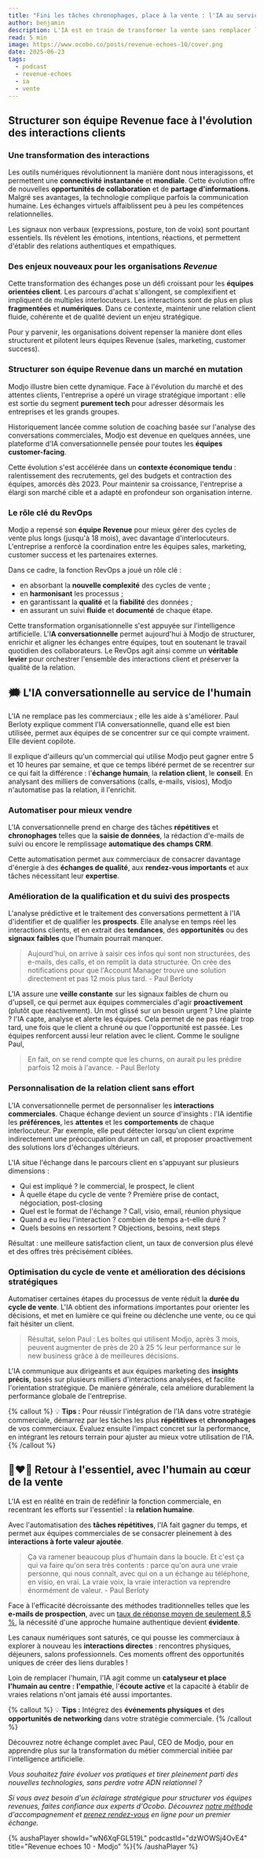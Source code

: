 ```yaml
---
title: "Fini les tâches chronophages, place à la vente : l'IA au service des commerciaux"
author: benjamin
description: L'IA est en train de transformer la vente sans remplacer l'humain. Découvrez comment elle améliore les performances commerciales tout en renforçant la relation client.
read: 5 min
image: https://www.ocobo.co/posts/revenue-echoes-10/cover.png
date: 2025-06-23
tags:
  - podcast
  - revenue-echoes
  - ia
  - vente
---
```


## Structurer son équipe Revenue face à l'évolution des interactions clients

### Une transformation des interactions

Les outils numériques révolutionnent la manière dont nous interagissons, et permettent une **connectivité** **instantanée** et **mondiale**. Cette évolution offre de nouvelles **opportunités de collaboration** et de **partage d'informations**. Malgré ses avantages, la technologie complique parfois la communication humaine. Les échanges virtuels affaiblissent peu à peu les compétences relationnelles.

Les signaux non verbaux (expressions, posture, ton de voix) sont pourtant essentiels. Ils révèlent les émotions, intentions, réactions, et permettent d'établir des relations authentiques et empathiques.

### Des enjeux nouveaux pour les organisations *Revenue*

Cette transformation des échanges pose un défi croissant pour les **équipes orientées client**. Les parcours d'achat s'allongent, se complexifient et impliquent de multiples interlocuteurs. Les interactions sont de plus en plus **fragmentées** et **numériques**. Dans ce contexte, maintenir une relation client fluide, cohérente et de qualité devient un enjeu stratégique.

Pour y parvenir, les organisations doivent repenser la manière dont elles structurent et pilotent leurs équipes Revenue (sales, marketing, customer success).

### Structurer son équipe Revenue dans un marché en mutation

Modjo illustre bien cette dynamique. Face à l'évolution du marché et des attentes clients, l'entreprise a opéré un virage stratégique important : elle est sortie du segment **purement tech** pour adresser désormais les entreprises et les grands groupes.

Historiquement lancée comme solution de coaching basée sur l'analyse des conversations commerciales, Modjo est devenue en quelques années, une plateforme d'IA conversationnelle pensée pour toutes les **équipes customer-facing**.

Cette évolution s'est accélérée dans un **contexte économique tendu** : ralentissement des recrutements, gel des budgets et contraction des équipes, amorcés dès 2023. Pour maintenir sa croissance, l'entreprise a élargi son marché cible et a adapté en profondeur son organisation interne.

### Le rôle clé du RevOps

Modjo a repensé son **équipe Revenue** pour mieux gérer des cycles de vente plus longs (jusqu'à 18 mois), avec davantage d'interlocuteurs. L'entreprise a renforcé la coordination entre les équipes sales, marketing, customer success et les partenaires externes.

Dans ce cadre, la fonction RevOps a joué un rôle clé :

- en absorbant la **nouvelle complexité** des cycles de vente ;
- en **harmonisant** les processus ;
- en garantissant la **qualité** et la **fiabilité** des données ;
- en assurant un suivi **fluide** et **documenté** de chaque étape.

Cette transformation organisationnelle s'est appuyée sur l'intelligence artificielle. L'I**A conversationnelle** permet aujourd'hui à Modjo de structurer, enrichir et aligner les échanges entre équipes, tout en soutenant le travail quotidien des collaborateurs. Le RevOps agit ainsi comme un **véritable levier** pour orchestrer l'ensemble des interactions client et préserver la qualité de la relation.

## 🗯️ L'IA conversationnelle au service de l'humain

L'IA ne remplace pas les commerciaux ; elle les aide à s'améliorer. Paul Berloty explique comment l'IA conversationnelle, quand elle est bien utilisée, permet aux équipes de se concentrer sur ce qui compte vraiment. Elle devient copilote.

Il explique d'ailleurs qu'un commercial qui utilise Modjo peut gagner entre 5 et 10 heures par semaine, et que ce temps libéré permet de se recentrer sur ce qui fait la différence  : l'**échange humain**, la **relation client**, le **conseil**. En analysant des milliers de conversations (calls, e-mails, visios), Modjo n'automatise pas la relation, il l'enrichit.

### Automatiser pour mieux vendre

L'IA conversationnelle prend en charge des tâches **répétitives** et **chronophages** telles que la **saisie de données**, la rédaction d'e-mails de suivi ou encore le remplissage **automatique des champs CRM**.

Cette automatisation permet aux commerciaux de consacrer davantage d'énergie à des **échanges de qualité**, aux **rendez-vous importants** et aux tâches nécessitant leur **expertise**.

### Amélioration de la qualification et du suivi des prospects

L'analyse prédictive et le traitement des conversations permettent à l'IA d'identifier et de qualifier les **prospects**. Elle analyse en temps réel les interactions clients, et en extrait des **tendances**, des **opportunités** ou des **signaux** **faibles** que l'humain pourrait manquer.

> Aujourd'hui, on arrive à saisir ces infos qui sont non structurées, des e-mails, des calls, et on remplit la data structurée. On crée des notifications pour que l'Account Manager trouve une solution directement et pas 12 mois plus tard. - Paul Berloty

L'IA assure une **veille constante** sur les signaux faibles de churn ou d'upsell, ce qui permet aux équipes commerciales d'agir **proactivement** (plutôt que réactivement). Un mot glissé sur un besoin urgent ? Une plainte ? l'IA capte, analyse et alerte les équipes. Cela permet de ne pas réagir trop tard, une fois que le client a chruné ou que l'opportunité est passée. Les équipes renforcent aussi leur relation avec le client. Comme le souligne Paul,

> En fait, on se rend compte que les churns, on aurait pu les prédire parfois 12 mois à l'avance. - Paul Berloty

### Personnalisation de la relation client sans effort

L'IA conversationnelle permet de personnaliser les **interactions** **commerciales**. Chaque échange devient un source d'insights : l'IA identifie les **préférences**, les **attentes** et les **comportements** de chaque interlocuteur. Par exemple, elle peut détecter lorsqu'un client exprime indirectement une préoccupation durant un call, et proposer proactivement des solutions lors d'échanges ultérieurs.

L'IA situe l'échange dans le parcours client en s'appuyant sur plusieurs dimensions :

- Qui est impliqué ? le commercial, le prospect, le client
- À quelle étape du cycle de vente ? Première prise de contact, négociation, post-closing
- Quel est le format de l'échange ? Call, visio, email, réunion physique
- Quand a eu lieu l'interaction ? combien de temps a-t-elle duré ?
- Quels besoins en ressortent ? Objections, besoins, next steps

Résultat : une meilleure satisfaction client, un taux de conversion plus élevé et des offres très précisément ciblées.

### Optimisation du cycle de vente et amélioration des décisions stratégiques

Automatiser certaines étapes du processus de vente réduit la **durée du cycle de vente**. L'IA obtient des informations importantes pour orienter les décisions, et met en lumière ce qui freine ou déclenche une vente, ou ce qui fait hésiter un client.

> Résultat, selon Paul : Les boîtes qui utilisent Modjo, après 3 mois, peuvent augmenter de près de 20 à 25 % leur performance sur le new business grâce à de meilleures décisions.

L'IA communique aux dirigeants et aux équipes marketing des **insights précis**, basés sur plusieurs milliers d'interactions analysées, et facilite l'orientation stratégique. De manière générale, cela améliore durablement la performance globale de l'entreprise.

{% callout %}
💡 **Tips :** Pour réussir l'intégration de l'IA dans votre stratégie commerciale, démarrez par les tâches les plus **répétitives** et **chronophages** de vos commerciaux. Évaluez ensuite l'impact concret sur la performance, en intégrant les retours terrain pour ajuster au mieux votre utilisation de l'IA.
{% /callout %}

## 👩‍❤️‍👨 Retour à l'essentiel, avec l'humain au cœur de la vente

L'IA est en réalité en train de redéfinir la fonction commerciale, en recentrant les efforts sur l'essentiel : la **relation humaine**.

Avec l'automatisation des **tâches répétitives**, l'IA fait gagner du temps, et permet aux équipes commerciales de se consacrer pleinement à des **interactions à forte valeur ajoutée**.

> Ça va ramener beaucoup plus d'humain dans la boucle. Et c'est ça qui va faire qu'on sera très contents : parce qu'on aura une vraie personne, qui nous connaît, avec qui on a un échange au téléphone, en visio, en vrai. La vraie voix, la vraie interaction va reprendre énormément de valeur. - Paul Berloty

Face à l'efficacité décroissante des méthodes traditionnelles telles que les **e-mails de prospection**, avec un [taux de réponse moyen de seulement 8,5 %](https://mkdgroupe.com/top-des-statistiques-incontournables-de-la-prospection-par-email-en-2024), la nécessité d'une approche humaine authentique devient **évidente**.

Les canaux numériques sont saturés, ce qui pousse les commerciaux à explorer à nouveau les **interactions directes** : rencontres physiques, déjeuners, salons professionnels. Ces moments offrent des opportunités uniques de créer des liens durables !

Loin de remplacer l'humain, l'IA agit comme un **catalyseur et place l'humain au centre :** **l'empathie**, l'**écoute active** et la capacité à établir de vraies relations n'ont jamais été aussi importantes.

{% callout %}
💡 **Tips :** Intégrez des **événements physiques** et des **opportunités de networking** dans votre stratégie commerciale.
{% /callout %}

Découvrez notre échange complet avec Paul, CEO de Modjo, pour en apprendre plus sur la transformation du métier commercial initiée par l'intelligence artificielle.

*Vous souhaitez faire évoluer vos pratiques et tirer pleinement parti des nouvelles technologies, sans perdre votre ADN relationnel ?*

*Si vous avez besoin d'un éclairage stratégique pour structurer vos équipes revenues, faites confiance aux experts d'Ocobo. Découvrez [notre méthode](https://www.ocobo.co/fr/strategies-revenue-operations) d'accompagnement et [prenez rendez-vous](https://www.ocobo.co/fr/contact) en ligne pour un premier échange.*

{% aushaPlayer showId="wN6XqFGL519L" podcastId="dzWOWSj4OvE4" title="Revenue echoes 10 - Modjo" %}{% /aushaPlayer %}